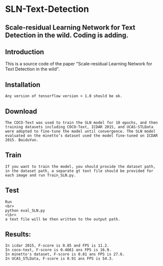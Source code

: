 # SLN-Text-Detection

## Scale-residual Learning Network for Text Detection in the wild. Coding is adding. 


## Introduction

This is a source code of the paper "Scale-residual Learning Network for Text Detection in the wild".


## Installation
    Any version of tensorflow version > 1.0 should be ok.

## Download
    The COCO-Text was used to train the SLN model for 10 epochs, and then training datasets including COCO-Text, ICDAR 2015, and UCAS-STLData were adopted to fine-tune the model until convergence. The SLN model evaluated on the minetto’s dataset used the model fine-tuned on ICDAR 2015. BaiduYun.
    
## Train
    If you want to train the model, you should provide the dataset path, in the dataset path, a separate gt text file should be provided for each image and run Train_SLN.py.
    
## Test
    Run 
    <br>
    python eval_SLN.py 
    <\br>
    a text file will be then written to the output path.

## Results:
    In icdar 2015, F-score is 0.85 and FPS is 11.2. 
    In coco-text, F-score is 0.4661 ans FPS is 16.9. 
    In minetto's dataset, F-score is 0.81 ans FPS is 27.6.
    In UCAS_STLData, F-score is 0.91 ans FPS is 54.3.
    
    


